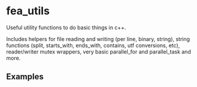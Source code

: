 # fea_utils
Useful utility functions to do basic things in c++.

Includes helpers for file reading and writing (per line, binary, string), string functions (split, starts_with, ends_with, contains, utf conversions, etc), reader/writer mutex wrappers, very basic parallel_for and parallel_task and more.

## Examples

```c++

```
